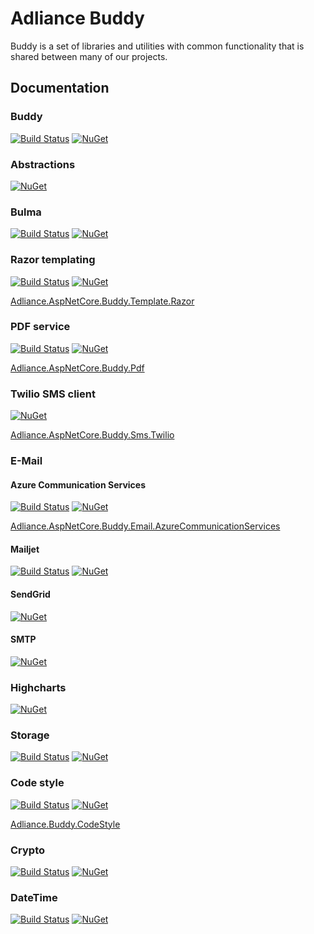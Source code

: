 # Adliance Buddy

Buddy is a set of libraries and utilities with common functionality that is shared between many of our projects.

## Documentation

### Buddy

[![Build Status](https://dev.azure.com/adliance/Open%20Source%20Projects/_apis/build/status%2FBuddy?branchName=master)](https://dev.azure.com/adliance/Open%20Source%20Projects/_build/latest?definitionId=140&branchName=master)
[![NuGet](https://img.shields.io/nuget/v/Adliance.AspNetCore.Buddy.svg)](https://www.nuget.org/packages/Adliance.AspNetCore.Buddy/)

### Abstractions

[![NuGet](https://img.shields.io/nuget/v/Adliance.AspNetCore.Buddy.Abstractions.svg)](https://www.nuget.org/packages/Adliance.AspNetCore.Buddy.Abstractions/)


### Bulma

[![Build Status](https://dev.azure.com/adliance/Open%20Source%20Projects/_apis/build/status%2FBuddy%20Bulma?branchName=master)](https://dev.azure.com/adliance/Open%20Source%20Projects/_build/latest?definitionId=146&branchName=master)
[![NuGet](https://img.shields.io/nuget/v/Adliance.AspNetCore.Buddy.Bulma.svg)](https://www.nuget.org/packages/Adliance.AspNetCore.Buddy.Bulma/)


### Razor templating

[![Build Status](https://dev.azure.com/adliance/Open%20Source%20Projects/_apis/build/status%2FBuddy%20Template.Razor?branchName=master)](https://dev.azure.com/adliance/Open%20Source%20Projects/_build/latest?definitionId=186&branchName=master)
[![NuGet](https://img.shields.io/nuget/v/Adliance.AspNetCore.Buddy.Template.Razor.svg)](https://www.nuget.org/packages/Adliance.AspNetCore.Buddy.Template.Razor/)

[Adliance.AspNetCore.Buddy.Template.Razor](src/Adliance.AspNetCore.Buddy.Template.Razor/readme.md)

### PDF service

[![Build Status](https://dev.azure.com/adliance/Open%20Source%20Projects/_apis/build/status%2FBuddy%20PDF?branchName=master)](https://dev.azure.com/adliance/Open%20Source%20Projects/_build/latest?definitionId=185&branchName=master)
[![NuGet](https://img.shields.io/nuget/v/Adliance.AspNetCore.Buddy.Pdf.svg)](https://www.nuget.org/packages/Adliance.AspNetCore.Buddy.Pdf/)

[Adliance.AspNetCore.Buddy.Pdf](src/Adliance.AspNetCore.Buddy.Pdf/readme.md)

### Twilio SMS client

[![NuGet](https://img.shields.io/nuget/v/Adliance.AspNetCore.Buddy.Sms.Twilio.svg)](https://www.nuget.org/packages/Adliance.AspNetCore.Buddy.Sms.Twilio/)

[Adliance.AspNetCore.Buddy.Sms.Twilio](src/Adliance.AspNetCore.Buddy.Sms.Twilio/readme.md)

### E-Mail

#### Azure Communication Services

[![Build Status](https://dev.azure.com/adliance/Open%20Source%20Projects/_apis/build/status%2FBuddy%20AzureCommunication?branchName=master)](https://dev.azure.com/adliance/Open%20Source%20Projects/_build/latest?definitionId=183&branchName=master)
[![NuGet](https://img.shields.io/nuget/v/Adliance.AspNetCore.Buddy.Email.AzureCommunicationServices.svg)](https://www.nuget.org/packages/Adliance.AspNetCore.Buddy.Email.AzureCommunicationServices/)

[Adliance.AspNetCore.Buddy.Email.AzureCommunicationServices](src/Adliance.AspNetCore.Buddy.Email.AzureCommunicationServices/readme.md)

#### Mailjet

[![Build Status](https://dev.azure.com/adliance/Open%20Source%20Projects/_apis/build/status%2FBuddy%20MailJet?branchName=master)](https://dev.azure.com/adliance/Open%20Source%20Projects/_build/latest?definitionId=139&branchName=master)
[![NuGet](https://img.shields.io/nuget/v/Adliance.AspNetCore.Buddy.Email.Mailjet.svg)](https://www.nuget.org/packages/Adliance.AspNetCore.Buddy.Email.Mailjet/)


#### SendGrid

[![NuGet](https://img.shields.io/nuget/v/Adliance.AspNetCore.Buddy.Email.SendGrid.svg)](https://www.nuget.org/packages/Adliance.AspNetCore.Buddy.Email.SendGrid/)


#### SMTP

[![NuGet](https://img.shields.io/nuget/v/Adliance.AspNetCore.Buddy.Email.Smtp.svg)](https://www.nuget.org/packages/Adliance.AspNetCore.Buddy.Email.Smtp/)


### Highcharts

[![NuGet](https://img.shields.io/nuget/v/Adliance.AspNetCore.Buddy.Highcharts.svg)](https://www.nuget.org/packages/Adliance.AspNetCore.Buddy.Highcharts/)


### Storage

[![Build Status](https://dev.azure.com/adliance/Open%20Source%20Projects/_apis/build/status%2FBuddy%20Storage?branchName=master)](https://dev.azure.com/adliance/Open%20Source%20Projects/_build/latest?definitionId=173&branchName=master)
[![NuGet](https://img.shields.io/nuget/v/Adliance.AspNetCore.Buddy.Storage.svg)](https://www.nuget.org/packages/Adliance.AspNetCore.Buddy.Storage/)


### Code style

[![Build Status](https://dev.azure.com/adliance/Open%20Source%20Projects/_apis/build/status%2FBuddy%20CodeStyle?branchName=refs%2Fpull%2F12%2Fmerge)](https://dev.azure.com/adliance/Open%20Source%20Projects/_build/latest?definitionId=159&branchName=refs%2Fpull%2F12%2Fmerge)
[![NuGet](https://img.shields.io/nuget/v/Adliance.Buddy.CodeStyle.svg)](https://www.nuget.org/packages/Adliance.Buddy.CodeStyle/)

[Adliance.Buddy.CodeStyle](src/Adliance.Buddy.CodeStyle/readme.md)

### Crypto

[![Build Status](https://dev.azure.com/adliance/Open%20Source%20Projects/_apis/build/status%2FBuddy%20Crypto?branchName=master)](https://dev.azure.com/adliance/Open%20Source%20Projects/_build/latest?definitionId=172&branchName=master)
[![NuGet](https://img.shields.io/nuget/v/Adliance.Buddy.Crypto.svg)](https://www.nuget.org/packages/Adliance.Buddy.Crypto/)


### DateTime

[![Build Status](https://dev.azure.com/adliance/Open%20Source%20Projects/_apis/build/status%2FBuddy%20DateTime?branchName=master)](https://dev.azure.com/adliance/Open%20Source%20Projects/_build/latest?definitionId=141&branchName=master)
[![NuGet](https://img.shields.io/nuget/v/Adliance.Buddy.DateTime.svg)](https://www.nuget.org/packages/Adliance.Buddy.DateTime/)

